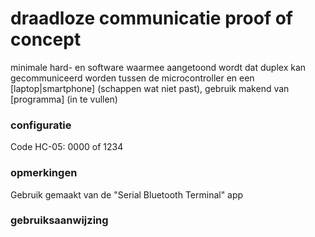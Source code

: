 # draadloze communicatie proof of concept
minimale hard- en software waarmee aangetoond wordt dat duplex kan gecommuniceerd worden tussen de microcontroller en een [laptop|smartphone] (schappen wat niet past), gebruik makend van [programma] (in te vullen)
<br />
### configuratie
Code HC-05: 0000 of 1234

### opmerkingen
Gebruik gemaakt van de "Serial Bluetooth Terminal" app

### gebruiksaanwijzing

